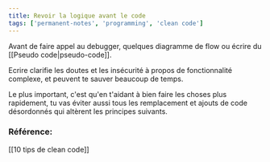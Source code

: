 ```yaml
---
title: Revoir la logique avant le code
tags: ['permanent-notes', 'programming', 'clean code']
---
```


Avant de faire appel au debugger, quelques diagramme de flow ou écrire du [[Pseudo code|pseudo-code]].

Ecrire clarifie les doutes et les insécurité à propos de fonctionnalité complexe, et peuvent te sauver beaucoup de temps. 

Le plus important, c'est qu'en t'aidant à bien faire les choses plus rapidement, tu vas éviter aussi tous les remplacement et ajouts de code désordonnés qui altèrent les principes suivants.

### Référence:
[[10 tips de clean code]]